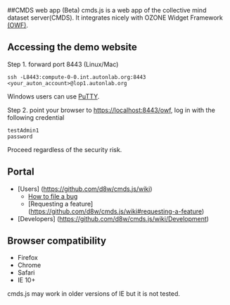 ##CMDS web app (Beta)
cmds.js is a web app of the collective mind dataset server(CMDS). It integrates nicely with OZONE Widget Framework [(OWF)](http://www.ozoneplatform.org/).

## Accessing the demo website
Step 1. forward port 8443 (Linux/Mac)

```ssh -L8443:compute-0-0.int.autonlab.org:8443 <your_auton_account>@lop1.autonlab.org```

Windows users can use [PuTTY](https://github.com/d8w/cmds.js/wiki#windows).

Step 2. point your browser to [https://localhost:8443/owf](https://localhost:8443/owf), log in with the following credential
```
testAdmin1
password
```
Proceed regardless of the security risk.

## Portal
* [Users] (https://github.com/d8w/cmds.js/wiki)
  * [How to file a bug](https://github.com/d8w/cmds.js/wiki#how-to-file-a-bug)
  * [Requesting a feature] (https://github.com/d8w/cmds.js/wiki#requesting-a-feature)
* [Developers] (https://github.com/d8w/cmds.js/wiki/Development)

## Browser compatibility
* Firefox
* Chrome
* Safari
* IE 10+

cmds.js may work in older versions of IE but it is not tested.
